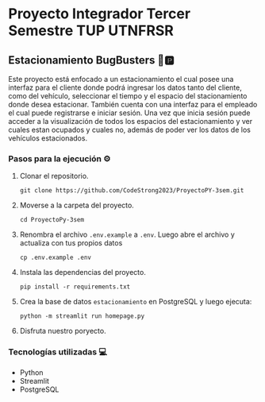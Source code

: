 # Proyecto Integrador Tercer Semestre TUP UTNFRSR
## Estacionamiento BugBusters 🚗🅿️
Este proyecto está enfocado a un estacionamiento el cual posee una interfaz para el cliente donde podrá ingresar los datos tanto del cliente, como del vehículo, seleccionar el tiempo y el espacio del stacionamiento donde desea estacionar. También cuenta con una interfaz para el empleado el cual puede registrarse e iniciar sesión. Una vez que inicia sesión puede acceder a la visualización de todos los espacios del estacionamiento y ver cuales estan ocupados y cuales no, además de poder ver los datos de los vehículos estacionados.
### Pasos para la ejecución ⚙️
1. Clonar el repositorio.

   ```git clone https://github.com/CodeStrong2023/ProyectoPY-3sem.git```
2. Moverse a la carpeta del proyecto.
   
    ```cd ProyectoPy-3sem```
  
3. Renombra el archivo `.env.example` a `.env`. Luego abre el archivo y actualiza con tus propios datos

   ```cp .env.example .env```
   
4. Instala las dependencias del proyecto.
   
   ```pip install -r requirements.txt```

5. Crea la base de datos ```estacionamiento``` en PostgreSQL y luego ejecuta:

   ```python -m streamlit run homepage.py```

6. Disfruta nuestro poryecto.   
### Tecnologías utilizadas 💻
- Python
- Streamlit
- PostgreSQL
